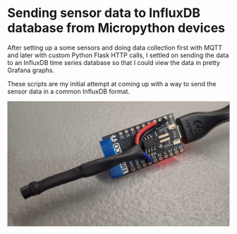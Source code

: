 # Sending sensor data to InfluxDB database from Micropython devices

After setting up a some sensors and doing data collection first with MQTT and later with custom Python Flask HTTP calls, I settled on sending the data to an InfluxDB time series database so that I could view the data in pretty Grafana graphs.

These scripts are my initial attempt at coming up with a way to send the sensor data in a common InfluxDB format.

![Image](images/micropython-analog-devices-tmp36.png)
